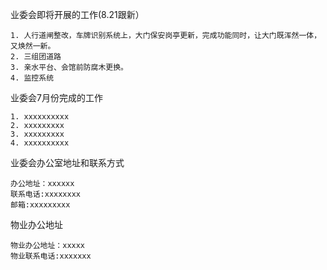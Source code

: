 
业委会即将开展的工作(8.21跟新）

```
1. 人行道闸整改，车牌识别系统上，大门保安岗亭更新，完成功能同时，让大门既浑然一体，又焕然一新。
2. 三组团道路 
3. 亲水平台、会馆前防腐木更换。
4. 监控系统
```

业委会7月份完成的工作

```
1. xxxxxxxxxx
2. xxxxxxxxx
3. xxxxxxxxx
4. xxxxxxxxxx
```

业委会办公室地址和联系方式

```
办公地址：xxxxxx
联系电话:xxxxxxxx
邮箱:xxxxxxxxx
```

物业办公地址

```
物业办公地址：xxxxx
物业联系电话:xxxxxxx
```
